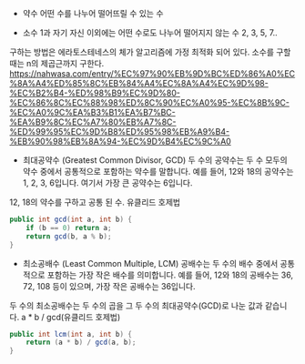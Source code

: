 - 약수
어떤 수를 나누어 떨어뜨릴 수 있는 수

- 소수
1과 자기 자신 이외에는 어떤 수로도 나누어 떨어지지 않는 수
2, 3, 5, 7..

구하는 방법은 에라토스테네스의 체가 알고리즘에 가정 최적화 되어 있다.
소수를 구할 때는 n의 제곱근까지 구한다. 
https://nahwasa.com/entry/%EC%97%90%EB%9D%BC%ED%86%A0%EC%8A%A4%ED%85%8C%EB%84%A4%EC%8A%A4%EC%9D%98-%EC%B2%B4-%ED%98%B9%EC%9D%80-%EC%86%8C%EC%88%98%ED%8C%90%EC%A0%95-%EC%8B%9C-%EC%A0%9C%EA%B3%B1%EA%B7%BC-%EA%B9%8C%EC%A7%80%EB%A7%8C-%ED%99%95%EC%9D%B8%ED%95%98%EB%A9%B4-%EB%90%98%EB%8A%94-%EC%9D%B4%EC%9C%A0

- 최대공약수 (Greatest Common Divisor, GCD)
두 수의 공약수는 두 수 모두의 약수 중에서 공통적으로 포함하는 약수를 말합니다. 
예를 들어, 12와 18의 공약수는 1, 2, 3, 6입니다. 여기서 가장 큰 공약수는 6입니다. 

12, 18의 약수를 구하고 공통 된 수.
유클리드 호제법
```java
public int gcd(int a, int b) {
    if (b == 0) return a;
    return gcd(b, a % b);
}
```

- 최소공배수 (Least Common Multiple, LCM)
공배수는 두 수의 배수 중에서 공통적으로 포함하는 가장 작은 배수를 의미합니다. 
예를 들어, 12와 18의 공배수는 36, 72, 108 등이 있으며, 가장 작은 공배수는 36입니다. 

두 수의 최소공배수는 두 수의 곱을 그 두 수의 최대공약수(GCD)로 나눈 값과 같습니다.
a * b / gcd(유클리드 호제법)
```java
public int lcm(int a, int b) {
    return (a * b) / gcd(a, b);
}
```